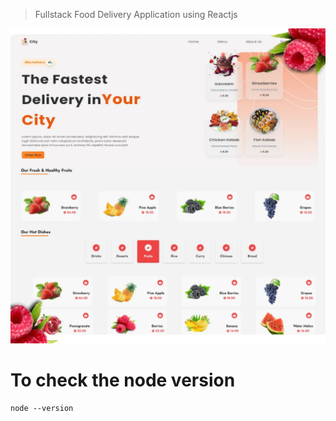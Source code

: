 > Fullstack Food Delivery Application using Reactjs

![Este es el proyecto miniatura](./miniatura.png)

# To check the node version

```
node --version

```
